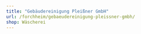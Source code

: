 ```yaml
---
title: "Gebäudereinigung Pleißner GmbH"
url: /forchheim/gebaeudereinigung-pleissner-gmbh/
shop: Wäscherei
---
```

